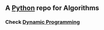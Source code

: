 ## A [Python](https://www.python.org/) repo for Algorithms
### Check [Dynamic Programming](/algorithms/tree/master/dynamic-prog)
